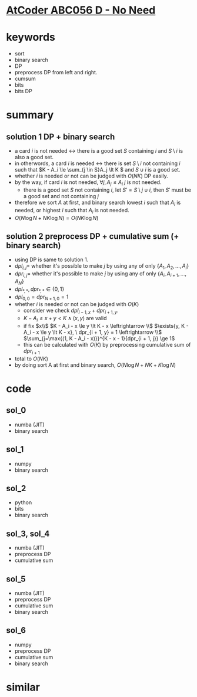 # [AtCoder ABC056 D - No Need](https://atcoder.jp/contests/abc056/tasks/arc070_b)


# keywords 
- sort
- binary search
- DP
- preprocess DP from left and right.
- cumsum 
- bits
- bits DP 

# summary
## solution 1 DP + binary search 
- a card $i$ is not needed $\leftrightarrow$ there is a good set $S$ containing $i$ and $S\setminus{i}$ is also a good set.
- in otherwords, a card $i$ is needed $\leftrightarrow$ there is set $S \setminus{i}$ not containing $i$ such that $K - A_i \le \sum_{j \in S}A_j \lt K $ and $S \cup i$ is a good set.
- whether $i$ is needed or not can be judged with $O(NK)$ DP easily.
- by the way, if card $i$ is not needed, $\forall{j, A_j \le A_i}\ j$ is not needed.
  - there is a good set $S$ not containing $i$, let $S\prime = S\setminus{j} \cup i$, then $S\prime$ must be a good set and not containing $j$
- therefore we sort $A$ at first, and binary search lowest $i$ such that $A_i$ is needed, or highest $i$ such that $A_i$ is not needed.
- $O(N\log{N} + NK\log{N}) = O(NK\log{N})$

## solution 2 preprocess DP + cumulative sum (+ binary search)
- using DP is same to solution 1.
- $dpl_{i, j} =$ whether it's possible to make $j$ by using any of only $\{A_1, A_2, ..., A_i\}$
- $dpr_{i, j} =$ whether it's possible to make $j$ by using any of only $\{A_i, A_{i + 1}, ..., A_N\}$
- $dpl_{*, *}, dpr_{*, *} \in \{0, 1\}$
- $dpl_{0, 0} = dpr_{N + 1, 0} = 1$
- whether $i$ is needed or not can be judged with $O(K)$
  - consider we check $dpl_{i - 1, x} + dpr_{i + 1, y}$.
  - $K - A_i \le x + y \lt K \land (x, y) \text{ are valid}$
  - if fix $x\\$
    $K - A_i - x \le y \lt K - x \leftrightarrow \\$
    $\exists{y, K - A_i - x \le y \lt K - x}, \ dpr_{i + 1, y} = 1 \leftrightarrow \\$
    $\sum_{j=\max{(1, K - A_i - x)}}^{K - x - 1}{dpr_{i + 1, j}} \ge 1$
  - this can be calculated with $O(K)$ by preprocessing cumulative sum of $dpr_{i + 1}$
- total to $O(NK)$
- by doing sort A at first and binary search, $O(N\log{N} + NK + K\log{N})$ 


# code 
## sol_0
- numba (JIT)
- binary search 

## sol_1
- numpy
- binary search 

## sol_2
- python
- bits
- binary search 


## sol_3, sol_4
- numba (JIT)
- preprocess DP
- cumulative sum

## sol_5
- numba (JIT)
- preprocess DP
- cumulative sum 
- binary search 


## sol_6
- numpy
- preprocess DP
- cumulative sum 
- binary search 


# similar 

